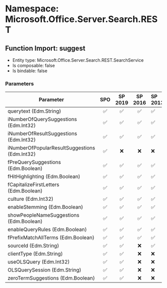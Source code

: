 # Namespace: Microsoft.Office.Server.Search.REST

## Function Import: suggest

- Entity type: Microsoft.Office.Server.Search.REST.SearchService
- Is composable: false
- Is bindable: false

### Parameters

Parameter | SPO | SP 2019 | SP 2016 | SP 2013
----------|:---:|:-------:|:-------:|:-------
querytext (Edm.String) | ✅ | ✅ | ✅ | ✅
iNumberOfQuerySuggestions (Edm.Int32) | ✅ | ✅ | ✅ | ✅
iNumberOfResultSuggestions (Edm.Int32) | ✅ | ✅ | ✅ | ✅
iNumberOfPopularResultSuggestions (Edm.Int32) | ✅ | ❌ | ❌ | ❌
fPreQuerySuggestions (Edm.Boolean) | ✅ | ✅ | ✅ | ✅
fHitHighlighting (Edm.Boolean) | ✅ | ✅ | ✅ | ✅
fCapitalizeFirstLetters (Edm.Boolean) | ✅ | ✅ | ✅ | ✅
culture (Edm.Int32) | ✅ | ✅ | ✅ | ✅
enableStemming (Edm.Boolean) | ✅ | ✅ | ✅ | ✅
showPeopleNameSuggestions (Edm.Boolean) | ✅ | ✅ | ✅ | ✅
enableQueryRules (Edm.Boolean) | ✅ | ✅ | ✅ | ✅
fPrefixMatchAllTerms (Edm.Boolean) | ✅ | ✅ | ✅ | ✅
sourceId (Edm.String) | ✅ | ✅ | ❌ | ✅
clientType (Edm.String) | ✅ | ✅ | ❌ | ❌
useOLSQuery (Edm.Int32) | ✅ | ✅ | ❌ | ❌
OLSQuerySession (Edm.String) | ✅ | ✅ | ❌ | ❌
zeroTermSuggestions (Edm.Boolean) | ✅ | ✅ | ❌ | ❌

